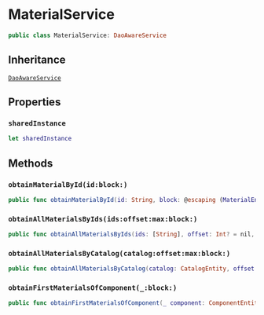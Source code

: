 # MaterialService

``` swift
public class MaterialService: DaoAwareService
```

## Inheritance

[`DaoAwareService`](/DaoAwareService)

## Properties

### `sharedInstance`

``` swift
let sharedInstance
```

## Methods

### `obtainMaterialById(id:block:)`

``` swift
public func obtainMaterialById(id: String, block: @escaping (MaterialEntity?, Error?) -> Void)
```

### `obtainAllMaterialsByIds(ids:offset:max:block:)`

``` swift
public func obtainAllMaterialsByIds(ids: [String], offset: Int? = nil, max: Int? = nil, block: @escaping ([MaterialEntity], Error?) -> Void)
```

### `obtainAllMaterialsByCatalog(catalog:offset:max:block:)`

``` swift
public func obtainAllMaterialsByCatalog(catalog: CatalogEntity, offset: Int? = nil, max: Int? = nil, block: @escaping ([MaterialEntity], Error?) -> Void)
```

### `obtainFirstMaterialsOfComponent(_:block:)`

``` swift
public func obtainFirstMaterialsOfComponent(_ component: ComponentEntity, block: @escaping ([(material: SCNMaterial, nodeNamesOrNodeIds: [NodeNameOrNodeId])], Error?) -> Void)
```
